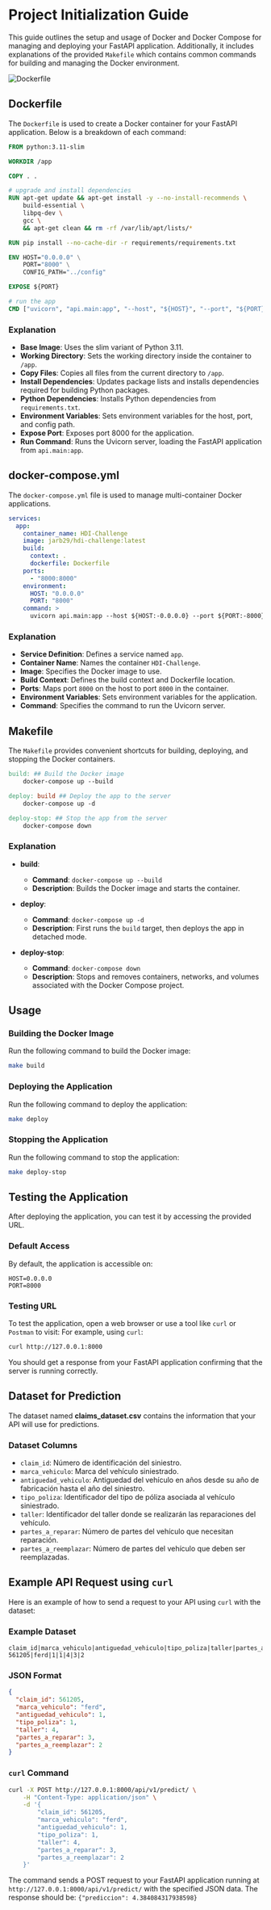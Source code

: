 # Project Initialization Guide

This guide outlines the setup and usage of Docker and Docker Compose for managing and deploying your FastAPI application. Additionally, it includes explanations of the provided `Makefile` which contains common commands for building and managing the Docker environment.


![Dockerfile](images/d8.png)

## Dockerfile

The `Dockerfile` is used to create a Docker container for your FastAPI application. Below is a breakdown of each command:

```dockerfile
FROM python:3.11-slim

WORKDIR /app

COPY . .

# upgrade and install dependencies
RUN apt-get update && apt-get install -y --no-install-recommends \
    build-essential \
    libpq-dev \
    gcc \
    && apt-get clean && rm -rf /var/lib/apt/lists/*

RUN pip install --no-cache-dir -r requirements/requirements.txt

ENV HOST="0.0.0.0" \
    PORT="8000" \
    CONFIG_PATH="../config"

EXPOSE ${PORT}

# run the app
CMD ["uvicorn", "api.main:app", "--host", "${HOST}", "--port", "${PORT}"]
```

### Explanation

- **Base Image**: Uses the slim variant of Python 3.11.
- **Working Directory**: Sets the working directory inside the container to `/app`.
- **Copy Files**: Copies all files from the current directory to `/app`.
- **Install Dependencies**: Updates package lists and installs dependencies required for building Python packages.
- **Python Dependencies**: Installs Python dependencies from `requirements.txt`.
- **Environment Variables**: Sets environment variables for the host, port, and config path.
- **Expose Port**: Exposes port 8000 for the application.
- **Run Command**: Runs the Uvicorn server, loading the FastAPI application from `api.main:app`.

## docker-compose.yml

The `docker-compose.yml` file is used to manage multi-container Docker applications.

```yaml
services:
  app:
    container_name: HDI-Challenge
    image: jarb29/hdi-challenge:latest
    build:
      context: .
      dockerfile: Dockerfile
    ports:
      - "8000:8000"
    environment:
      HOST: "0.0.0.0"
      PORT: "8000"
    command: >
      uvicorn api.main:app --host ${HOST:-0.0.0.0} --port ${PORT:-8000}
```

### Explanation

- **Service Definition**: Defines a service named `app`.
- **Container Name**: Names the container `HDI-Challenge`.
- **Image**: Specifies the Docker image to use.
- **Build Context**: Defines the build context and Dockerfile location.
- **Ports**: Maps port `8000` on the host to port `8000` in the container.
- **Environment Variables**: Sets environment variables for the application.
- **Command**: Specifies the command to run the Uvicorn server.

## Makefile

The `Makefile` provides convenient shortcuts for building, deploying, and stopping the Docker containers.

```makefile
build: ## Build the Docker image
	docker-compose up --build

deploy: build ## Deploy the app to the server
	docker-compose up -d

deploy-stop: ## Stop the app from the server
	docker-compose down
```

### Explanation

- **build**:
  - **Command**: `docker-compose up --build`
  - **Description**: Builds the Docker image and starts the container.

- **deploy**:
  - **Command**: `docker-compose up -d`
  - **Description**: First runs the `build` target, then deploys the app in detached mode.

- **deploy-stop**:
  - **Command**: `docker-compose down`
  - **Description**: Stops and removes containers, networks, and volumes associated with the Docker Compose project.

## Usage

### Building the Docker Image

Run the following command to build the Docker image:

```bash
make build
```

### Deploying the Application

Run the following command to deploy the application:

```bash
make deploy
```

### Stopping the Application

Run the following command to stop the application:

```bash
make deploy-stop
```

## Testing the Application

After deploying the application, you can test it by accessing the provided URL.

### Default Access

By default, the application is accessible on:

```text
HOST=0.0.0.0
PORT=8000
```

### Testing URL

To test the application, open a web browser or use a tool like `curl` or `Postman` to visit: For example, using `curl`:

```bash
curl http://127.0.0.1:8000
```

You should get a response from your FastAPI application confirming that the server is running correctly.

## Dataset for Prediction

The dataset named **claims_dataset.csv** contains the information that your API will use for predictions.

### Dataset Columns

- `claim_id`: Número de identificación del siniestro.
- `marca_vehiculo`: Marca del vehículo siniestrado.
- `antiguedad_vehiculo`: Antiguedad del vehículo en años desde su año de fabricación hasta el año del siniestro.
- `tipo_poliza`: Identificador del tipo de póliza asociada al vehículo siniestrado.
- `taller`: Identificador del taller donde se realizarán las reparaciones del vehículo.
- `partes_a_reparar`: Número de partes del vehículo que necesitan reparación.
- `partes_a_reemplazar`: Número de partes del vehículo que deben ser reemplazadas.

## Example API Request using `curl`

Here is an example of how to send a request to your API using `curl` with the dataset:

### Example Dataset

```text
claim_id|marca_vehiculo|antiguedad_vehiculo|tipo_poliza|taller|partes_a_reparar|partes_a_reemplazar 561205|ferd|1|1|4|3|2
```

### JSON Format

```json
{
  "claim_id": 561205,
  "marca_vehiculo": "ferd",
  "antiguedad_vehiculo": 1,
  "tipo_poliza": 1,
  "taller": 4,
  "partes_a_reparar": 3,
  "partes_a_reemplazar": 2
}
```

### `curl` Command

```bash
curl -X POST http://127.0.0.1:8000/api/v1/predict/ \
    -H "Content-Type: application/json" \
    -d '{
        "claim_id": 561205,
        "marca_vehiculo": "ferd",
        "antiguedad_vehiculo": 1,
        "tipo_poliza": 1,
        "taller": 4,
        "partes_a_reparar": 3,
        "partes_a_reemplazar": 2
    }'
```

The command sends a POST request to your FastAPI application running at `http://127.0.0.1:8000/api/v1/predict/` with the specified JSON data. The response should be: `{"prediccion": 4.384084317938598}`